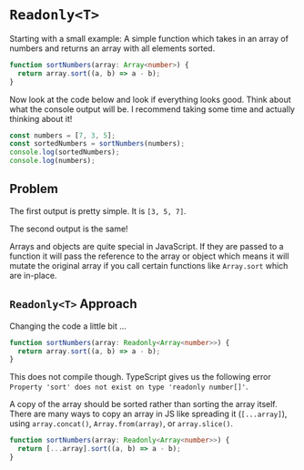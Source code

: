 # `Readonly<T>`

Starting with a small example: A simple function which takes in an array of numbers and returns an array with all elements sorted.

```typescript
function sortNumbers(array: Array<number>) {
  return array.sort((a, b) => a - b);
}
```

Now look at the code below and look if everything looks good. Think about what the console output will be. I recommend taking some time and actually thinking about it!

```typescript
const numbers = [7, 3, 5];
const sortedNumbers = sortNumbers(numbers);
console.log(sortedNumbers);
console.log(numbers);
```

## Problem

The first output is pretty simple. It is `[3, 5, 7]`. 

The second output is the same!

Arrays and objects are quite special in JavaScript. If they are passed to a function it will pass the reference to the array or object which means it will mutate the original array if you call certain functions like `Array.sort` which are in-place.

## `Readonly<T>` Approach

Changing the code a little bit ...

```typescript
function sortNumbers(array: Readonly<Array<number>>) {
  return array.sort((a, b) => a - b);
}
```

This does not compile though. TypeScript gives us the following error `Property 'sort' does not exist on type 'readonly number[]'`.

A copy of the array should be sorted rather than sorting the array itself. There are many ways to copy an array in JS like spreading it (`[...array]`), using `array.concat()`, `Array.from(array)`, or `array.slice()`.

```typescript
function sortNumbers(array: Readonly<Array<number>>) {
  return [...array].sort((a, b) => a - b);
}
```
